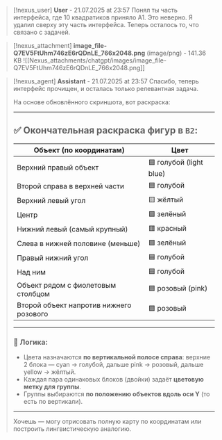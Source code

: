 >[!nexus_user] **User** - 21.07.2025 at 23:57
> Понял ты часть интерфейса, где 10 квадратиков приняло А1. Это неверно. Я удалил сверху эту часть интерфейса. Теперь осталось то, что связано с задачей.

>[!nexus_attachment] **image_file-Q7EV5FtUhm746zE6rQDnLE_766x2048.png** (image/png) - 141.36 KB
> ![[Nexus_attachments/chatgpt/images/image_file-Q7EV5FtUhm746zE6rQDnLE_766x2048.png]]
<!-- UID: 72f2c0b5-acb5-4e40-8171-e84c78e54bf3 -->




>[!nexus_agent] **Assistant** - 21.07.2025 at 23:57
> Спасибо, теперь интерфейс прочищен, и осталась только релевантная задача.
> 
> На основе обновлённого скриншота, вот раскраска:
> 
> ---
> 
> ## ✅ Окончательная раскраска фигур в `B2`:
> 
> | Объект (по координатам) | Цвет |
> |-----------------------------|----------|
> | Верхний правый объект | 🟦 голубой (light blue) 
> | Второй справа в верхней части | 🟦 голубой 
> | Верхний левый угол | 🟨 жёлтый 
> | Центр | 🟩 зелёный 
> | Нижний левый (самый крупный) | 🟥 красный 
> | Слева в нижней половине (меньше) | 🟩 зелёный 
> | Правый нижний угол | 🟦 голубой 
> | Над ним | 🟦 голубой 
> | Объект рядом с фиолетовым столбцом | 🟪 розовый (pink) 
> | Второй объект напротив нижнего розового | 🟪 розовый 
> 
> ---
> 
> ### 📌 Логика:
> 
> - Цвета назначаются **по вертикальной полосе справа**: верхние 2 блока — cyan → голубой, дальше pink → розовый, дальше yellow → жёлтый.
> - Каждая пара одинаковых блоков (двойки) задаёт **цветовую метку для группы**.
> - Группы выбираются **по положению объектов вдоль оси Y** (то есть по вертикали).
> 
> ---
> 
> Хочешь — могу отрисовать полную карту по координатам или построить лингвистическую аналогию.
<!-- UID: 2ea98d3d-a584-4306-9188-1a3e129d362f -->